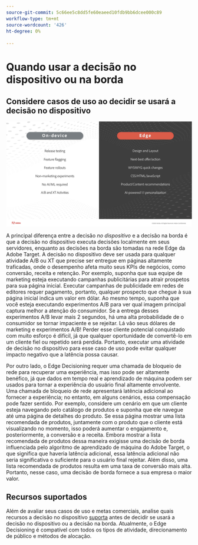 ```yaml
---
source-git-commit: 5c66ee5c8dd5fe60eaeed10fdb9bb6dcee000c89
workflow-type: tm+mt
source-wordcount: '426'
ht-degree: 0%

---
```

# Quando usar a decisão no dispositivo ou na borda

## Considere casos de uso ao decidir se usará a decisão no dispositivo

![alt imagem](assets/comparison.jpeg)

A principal diferença entre a decisão *no dispositivo* e a decisão na borda é que a decisão no dispositivo executa decisões localmente em seus servidores, enquanto as decisões na borda são tomadas na rede Edge da Adobe Target. A decisão no dispositivo deve ser usada para qualquer atividade A/B ou XT que precise ser entregue em páginas altamente traficadas, onde o desempenho afeta muito seus KPIs de negócios, como conversão, receita e retenção. Por exemplo, suponha que sua equipe de marketing esteja executando campanhas publicitárias para atrair prospetos para sua página inicial. Executar campanhas de publicidade em redes de editores requer pagamento, portanto, qualquer prospecto que chegue à sua página inicial indica um valor em dólar. Ao mesmo tempo, suponha que você esteja executando experimentos A/B para ver qual imagem principal captura melhor a atenção do consumidor. Se a entrega desses experimentos A/B levar mais 2 segundos, há uma alta probabilidade de o consumidor se tornar impaciente e se rejeitar. Lá vão seus dólares de marketing e experimentos A/B! Perder esse cliente potencial conquistado com muito esforço é difícil, já que qualquer oportunidade de convertê-lo em um cliente fiel ou repetido será perdida. Portanto, executar uma atividade de decisão no dispositivo para esse caso de uso pode evitar qualquer impacto negativo que a latência possa causar.

Por outro lado, o Edge Decisioning requer uma chamada de bloqueio de rede para recuperar uma experiência, mas isso pode ser altamente benéfico, já que dados em tempo real e aprendizado de máquina podem ser usados para tornar a experiência do usuário final altamente envolvente. Uma chamada de bloqueio de rede apresentará latência adicional ao fornecer a experiência; no entanto, em alguns cenários, essa compensação pode fazer sentido. Por exemplo, considere um cenário em que um cliente esteja navegando pelo catálogo de produtos e suponha que ele navegue até uma página de detalhes do produto. Se essa página mostrar uma lista recomendada de produtos, juntamente com o produto que o cliente está visualizando no momento, isso poderá aumentar o engajamento e, posteriormente, a conversão e a receita. Embora mostrar a lista recomendada de produtos dessa maneira exigisse uma decisão de borda influenciada pelo algoritmo de aprendizado de máquina do Adobe Target, o que significa que haveria latência adicional, essa latência adicional não seria significativa o suficiente para o usuário final rejeitar. Além disso, uma lista recomendada de produtos resulta em uma taxa de conversão mais alta. Portanto, nesse caso, uma decisão de borda fornece a sua empresa o maior valor.

## Recursos suportados

Além de avaliar seus casos de uso e metas comerciais, analise quais recursos a decisão no dispositivo [suporta](../on-device-decisioning/supported-features.md) antes de decidir se usará a decisão no dispositivo ou a decisão na borda. Atualmente, o Edge Decisioning é compatível com todos os tipos de atividade, direcionamento de público e métodos de alocação.